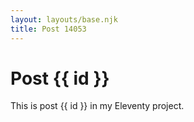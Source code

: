 ```yaml
---
layout: layouts/base.njk
title: Post 14053
---
```


# Post {{ id }}

This is post {{ id }} in my Eleventy project.
